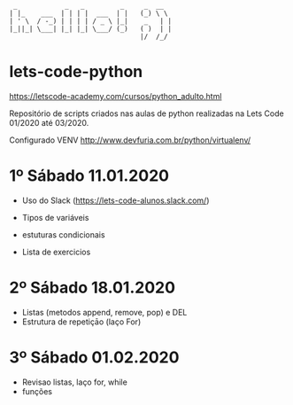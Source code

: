 ```
 _            _   _         _     _  __  
| |_    ___  | | | |  ___  | |   (_) \ \ 
| ' \  / -_) | | | | / _ \ |_|    _   | |
|_||_| \___| |_| |_| \___/ (_)   ( )  | |
                                 |/  /_/ 
```

# lets-code-python
https://letscode-academy.com/cursos/python_adulto.html

Repositório de scripts criados nas aulas de python realizadas na Lets Code 01/2020 até 03/2020.

Configurado VENV 
http://www.devfuria.com.br/python/virtualenv/


# 1º Sábado 11.01.2020

- Uso do Slack (https://lets-code-alunos.slack.com/)

- Tipos de variáveis 
- estuturas condicionais
- Lista de exercicios

# 2º Sábado 18.01.2020

- Listas (metodos append, remove, pop) e DEL 
- Estrutura de repetiçāo (laço For)

# 3º Sábado 01.02.2020
- Revisao listas, laço for, while
- funções





